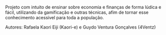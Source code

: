 Projeto com intuito de ensinar sobre economia e finanças de forma lúdica e fácil, utilizando da gamificação e outras técnicas, afim de tornar esse conhecimento acessível para toda a população.

Autores: Rafaela Kaori Eiji (Kaori-e) e Guydo Ventura Gonçalves (4Ventz)
